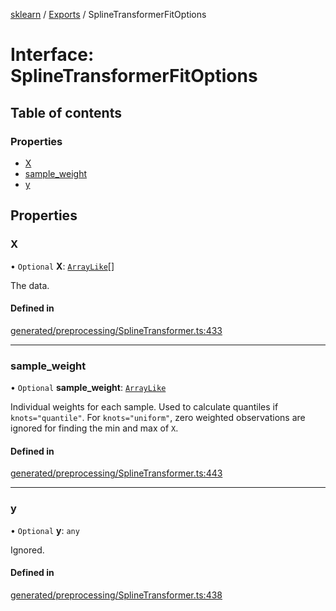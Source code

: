 [sklearn](../readme.md) / [Exports](../modules.md) / SplineTransformerFitOptions

# Interface: SplineTransformerFitOptions

## Table of contents

### Properties

- [X](SplineTransformerFitOptions.md#x)
- [sample\_weight](SplineTransformerFitOptions.md#sample_weight)
- [y](SplineTransformerFitOptions.md#y)

## Properties

### X

• `Optional` **X**: [`ArrayLike`](../modules.md#arraylike)[]

The data.

#### Defined in

[generated/preprocessing/SplineTransformer.ts:433](https://github.com/transitive-bullshit/scikit-learn-ts/blob/367336a/packages/sklearn/src/generated/preprocessing/SplineTransformer.ts#L433)

___

### sample\_weight

• `Optional` **sample\_weight**: [`ArrayLike`](../modules.md#arraylike)

Individual weights for each sample. Used to calculate quantiles if `knots="quantile"`. For `knots="uniform"`, zero weighted observations are ignored for finding the min and max of `X`.

#### Defined in

[generated/preprocessing/SplineTransformer.ts:443](https://github.com/transitive-bullshit/scikit-learn-ts/blob/367336a/packages/sklearn/src/generated/preprocessing/SplineTransformer.ts#L443)

___

### y

• `Optional` **y**: `any`

Ignored.

#### Defined in

[generated/preprocessing/SplineTransformer.ts:438](https://github.com/transitive-bullshit/scikit-learn-ts/blob/367336a/packages/sklearn/src/generated/preprocessing/SplineTransformer.ts#L438)

